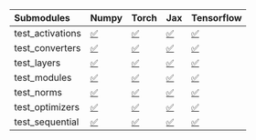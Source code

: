| Submodules       | Numpy                                                                                                                           | Torch                                                                                                                           | Jax                                                                                                                             | Tensorflow                                                                                                                      |
|:-----------------|:--------------------------------------------------------------------------------------------------------------------------------|:--------------------------------------------------------------------------------------------------------------------------------|:--------------------------------------------------------------------------------------------------------------------------------|:--------------------------------------------------------------------------------------------------------------------------------|
| test_activations | <a href="https://github.com/unifyai/ivy/runs/8048587224?check_suite_focus=true" rel="noopener noreferrer" target="_blank">✅</a> | <a href="https://github.com/unifyai/ivy/runs/8048587368?check_suite_focus=true" rel="noopener noreferrer" target="_blank">✅</a> | <a href="https://github.com/unifyai/ivy/runs/8048587533?check_suite_focus=true" rel="noopener noreferrer" target="_blank">✅</a> | <a href="https://github.com/unifyai/ivy/runs/8048587793?check_suite_focus=true" rel="noopener noreferrer" target="_blank">✅</a> |
| test_converters  | <a href="https://github.com/unifyai/ivy/runs/8048587245?check_suite_focus=true" rel="noopener noreferrer" target="_blank">✅</a> | <a href="https://github.com/unifyai/ivy/runs/8048587384?check_suite_focus=true" rel="noopener noreferrer" target="_blank">✅</a> | <a href="https://github.com/unifyai/ivy/runs/8048587555?check_suite_focus=true" rel="noopener noreferrer" target="_blank">✅</a> | <a href="https://github.com/unifyai/ivy/runs/8048587831?check_suite_focus=true" rel="noopener noreferrer" target="_blank">✅</a> |
| test_layers      | <a href="https://github.com/unifyai/ivy/runs/8048587268?check_suite_focus=true" rel="noopener noreferrer" target="_blank">✅</a> | <a href="https://github.com/unifyai/ivy/runs/8048587405?check_suite_focus=true" rel="noopener noreferrer" target="_blank">✅</a> | <a href="https://github.com/unifyai/ivy/runs/8048587591?check_suite_focus=true" rel="noopener noreferrer" target="_blank">✅</a> | <a href="https://github.com/unifyai/ivy/runs/8048587875?check_suite_focus=true" rel="noopener noreferrer" target="_blank">✅</a> |
| test_modules     | <a href="https://github.com/unifyai/ivy/runs/8048587291?check_suite_focus=true" rel="noopener noreferrer" target="_blank">✅</a> | <a href="https://github.com/unifyai/ivy/runs/8048587422?check_suite_focus=true" rel="noopener noreferrer" target="_blank">✅</a> | <a href="https://github.com/unifyai/ivy/runs/8048587633?check_suite_focus=true" rel="noopener noreferrer" target="_blank">✅</a> | <a href="https://github.com/unifyai/ivy/runs/8048587914?check_suite_focus=true" rel="noopener noreferrer" target="_blank">✅</a> |
| test_norms       | <a href="https://github.com/unifyai/ivy/runs/8048587309?check_suite_focus=true" rel="noopener noreferrer" target="_blank">✅</a> | <a href="https://github.com/unifyai/ivy/runs/8048587440?check_suite_focus=true" rel="noopener noreferrer" target="_blank">✅</a> | <a href="https://github.com/unifyai/ivy/runs/8048587675?check_suite_focus=true" rel="noopener noreferrer" target="_blank">✅</a> | <a href="https://github.com/unifyai/ivy/runs/8048587952?check_suite_focus=true" rel="noopener noreferrer" target="_blank">✅</a> |
| test_optimizers  | <a href="https://github.com/unifyai/ivy/runs/8048587333?check_suite_focus=true" rel="noopener noreferrer" target="_blank">✅</a> | <a href="https://github.com/unifyai/ivy/runs/8048587469?check_suite_focus=true" rel="noopener noreferrer" target="_blank">✅</a> | <a href="https://github.com/unifyai/ivy/runs/8048587727?check_suite_focus=true" rel="noopener noreferrer" target="_blank">✅</a> | <a href="https://github.com/unifyai/ivy/runs/8048587992?check_suite_focus=true" rel="noopener noreferrer" target="_blank">✅</a> |
| test_sequential  | <a href="https://github.com/unifyai/ivy/runs/8048587349?check_suite_focus=true" rel="noopener noreferrer" target="_blank">✅</a> | <a href="https://github.com/unifyai/ivy/runs/8048587500?check_suite_focus=true" rel="noopener noreferrer" target="_blank">✅</a> | <a href="https://github.com/unifyai/ivy/runs/8048587762?check_suite_focus=true" rel="noopener noreferrer" target="_blank">✅</a> | <a href="https://github.com/unifyai/ivy/runs/8048588030?check_suite_focus=true" rel="noopener noreferrer" target="_blank">✅</a> |